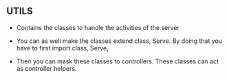 ## UTILS
- Contains the classes to handle the activities of the server
- You can as well make the classes extend class, Serve. By doing that you have to first import class, Serve,

- Then you can mask these classes to controllers. These classes can act as controller helpers.




